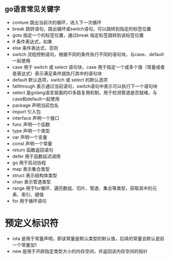 ## go语言常见关键字
- conture 跳出当前次的循环，进入下一次循环
- break 跳转语句，跳出循环或switch语句，可以跳转到指定的标签位置
- goto 指定一个的标签位置，通过break 指定标签跳转到该标签位置
- if 条件表达式，如果
- else 条件表达式，否则
- switch 流程控制语句，根据不同的条件执行不同的语句块，与case、default 一起使用
- case 用于 switch 或 select 语句块，case 用于指定一个或多个值（常量或者是表达式）表示满足条件就执行其中的语句块
- default 默认选项，switch 或 select 的默认选项
- fallthrough 表示通过当前语句，switch语句中表示可以执行下一个语句块
- select 是golang语言层面的IO多路复用机制，用于检测管道是否就绪，与case和default一起使用
- package 声明当前包名
- import 引入包
- interface 声明一个接口
- func 声明一个函数
- type 声明一个类型
- var 声明一个变量
- const 声明一个常量
- return 函数返回语句
- defer 用于函数延迟调用
- go 用于启动协程
- map 表示集合类型
- struct 表示结构体类型
- chan 表示管道类型
- range 用于for循环、遍历数组、切片、管道、集合等类型，获取其中的元素、索引、键值
- for 用于循环语句

# 预定义标识符
- iota 是用于常量声明，即该常量是默认类型的默认值，后续的常量会默认是前一个常量加1
- new 是用于开辟指定类型大小的内存空间，并返回该内存空间的指针